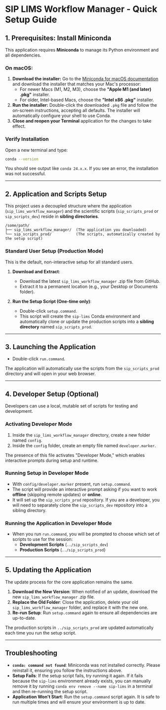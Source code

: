 # SIP LIMS Workflow Manager - Quick Setup Guide

## 1. Prerequisites: Install Miniconda

This application requires **Miniconda** to manage its Python environment and all dependencies.

### On macOS:
1.  **Download the installer:** Go to the [Miniconda for macOS documentation](https://docs.conda.io/en/latest/miniconda.html#macos-installers) and download the installer that matches your Mac's processor:
    *   For newer Macs (M1, M2, M3), choose the **"Apple M1 (and later) .pkg"** installer.
    *   For older, Intel-based Macs, choose the **"Intel x86 .pkg"** installer.
2.  **Run the installer:** Double-click the downloaded `.pkg` file and follow the on-screen instructions, accepting all defaults. The installer will automatically configure your shell to use Conda.
3.  **Close and reopen your Terminal** application for the changes to take effect.

### Verify Installation
Open a new terminal and type:
```bash
conda --version
```
You should see output like `conda 24.x.x`. If you see an error, the installation was not successful.

---

## 2. Application and Scripts Setup

This project uses a decoupled structure where the application (`sip_lims_workflow_manager`) and the scientific scripts (`sip_scripts_prod` or `sip_scripts_dev`) reside in **sibling directories**.

```
/some/path/
├── sip_lims_workflow_manager/  (The application you downloaded)
└── sip_scripts_prod/           (The scripts, automatically created by the setup script)
```

### Standard User Setup (Production Mode)

This is the default, non-interactive setup for all standard users.

1.  **Download and Extract**:
    *   Download the latest `sip_lims_workflow_manager` .zip file from GitHub.
    *   Extract it to a permanent location (e.g., your Desktop or Documents folder).

2.  **Run the Setup Script (One-time only)**:
    *   Double-click `setup.command`.
    *   This script will create the `sip-lims` Conda environment and automatically clone or update the production scripts into a **sibling directory** named `sip_scripts_prod`.

---

## 3. Launching the Application

-   Double-click `run.command`.

The application will automatically use the scripts from the `sip_scripts_prod` directory and will open in your web browser.

---

## 4. Developer Setup (Optional)

Developers can use a local, mutable set of scripts for testing and development.

### Activating Developer Mode
1.  Inside the `sip_lims_workflow_manager` directory, create a new folder named `config`.
2.  Inside the `config` folder, create an empty file named `developer.marker`.

The presence of this file activates "Developer Mode," which enables interactive prompts during setup and runtime.

### Running Setup in Developer Mode
-   With `config/developer.marker` present, run `setup.command`.
-   The script will provide an interactive prompt asking if you want to work **offline** (skipping remote updates) or **online**.
-   It will set up the `sip_scripts_prod` repository. If you are a developer, you will need to separately clone the `sip_scripts_dev` repository into a sibling directory.

### Running the Application in Developer Mode
-   When you run `run.command`, you will be prompted to choose which set of scripts to use for the session:
    *   **Development Scripts** (`../sip_scripts_dev`)
    *   **Production Scripts** (`../sip_scripts_prod`)

---

## 5. Updating the Application

The update process for the core application remains the same.

1.  **Download the New Version**: When notified of an update, download the new `sip_lims_workflow_manager` .zip file.
2.  **Replace the Old Folder**: Close the application, delete your old `sip_lims_workflow_manager` folder, and replace it with the new one.
3.  **Re-run Setup**: Run `setup.command` again to ensure all dependencies are up-to-date.

The production scripts in `../sip_scripts_prod` are updated automatically each time you run the setup script.

---

## Troubleshooting

-   **`conda: command not found`**: Miniconda was not installed correctly. Please reinstall it, ensuring you follow the instructions above.
-   **Setup Fails**: If the setup script fails, try running it again. If it fails because the `sip-lims` environment already exists, you can manually remove it by running `conda env remove --name sip-lims` in a terminal and then re-running the setup script.
-   **Application Won't Start**: Run the `setup.command` script again. It is safe to run multiple times and will ensure your environment is up to date.